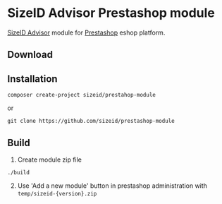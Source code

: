 # SizeID Advisor Prestashop module

[SizeID Advisor](http://demo.sizeid.com/advisor.products/) module for [Prestashop](https://www.prestashop.com/) eshop platform.

## Download


## Installation

```
composer create-project sizeid/prestahop-module
```
or
```
git clone https://github.com/sizeid/prestashop-module
```

## Build

1. Create module zip file
```
./build
```
2. Use 'Add a new module' button in prestashop administration with `temp/sizeid-{version}.zip`
